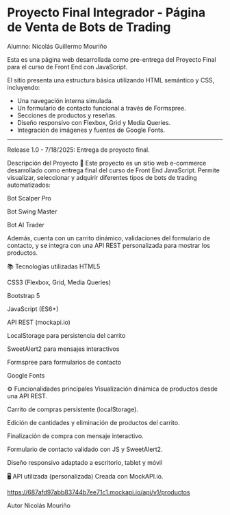 # Proyecto Final Integrador - Página de Venta de Bots de Trading

Alumno: Nicolás Guillermo Mouriño

Esta es una página web desarrollada como pre-entrega del Proyecto Final para el curso de Front End con JavaScript.

El sitio presenta una estructura básica utilizando HTML semántico y CSS, incluyendo:

- Una navegación interna simulada.
- Un formulario de contacto funcional a través de Formspree.
- Secciones de productos y reseñas.
- Diseño responsivo con Flexbox, Grid y Media Queries.
- Integración de imágenes y fuentes de Google Fonts.

_______

Release 1.0 - 7/18/2025:
Entrega de proyecto final.

Descripción del Proyecto 📝
Este proyecto es un sitio web e-commerce desarrollado como entrega final del curso de Front End JavaScript. Permite visualizar, seleccionar y adquirir diferentes tipos de bots de trading automatizados:

Bot Scalper Pro

Bot Swing Master

Bot AI Trader

Además, cuenta con un carrito dinámico, validaciones del formulario de contacto, y se integra con una API REST personalizada para mostrar los productos.

📚 Tecnologías utilizadas
HTML5 

CSS3 (Flexbox, Grid, Media Queries)

Bootstrap 5

JavaScript (ES6+)

API REST (mockapi.io)

LocalStorage para persistencia del carrito

SweetAlert2 para mensajes interactivos

Formspree para formularios de contacto

Google Fonts

⚙️ Funcionalidades principales
Visualización dinámica de productos desde una API REST.

Carrito de compras persistente (localStorage).

Edición de cantidades y eliminación de productos del carrito.

Finalización de compra con mensaje interactivo.

Formulario de contacto validado con JS y SweetAlert2.

Diseño responsivo adaptado a escritorio, tablet y móvil

🖥️ API utilizada (personalizada)
Creada con MockAPI.io.

https://687afd97abb83744b7ee71c1.mockapi.io/api/v1/productos


Autor
Nicolás Mouriño